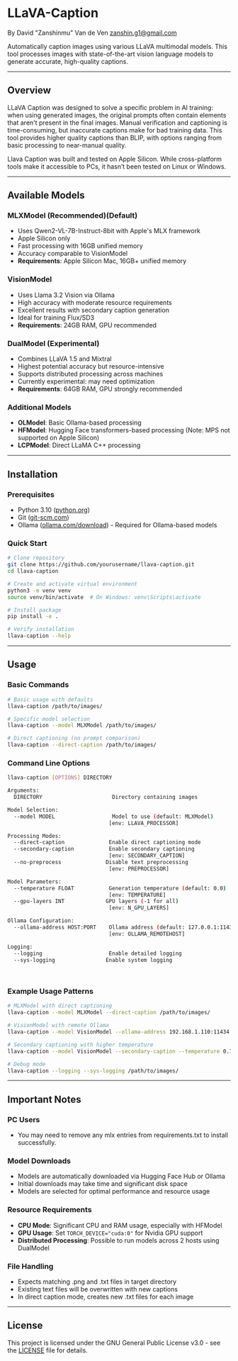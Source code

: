 # LLaVA-Caption

By David "Zanshinmu" Van de Ven
zanshin.g1@gmail.com

Automatically caption images using various LLaVA multimodal models. This tool processes images with state-of-the-art vision language models to generate accurate, high-quality captions.

---

## Overview

LLaVA Caption was designed to solve a specific problem in AI training: when using generated images, the original prompts often contain elements that aren't present in the final images. Manual verification and captioning is time-consuming, but inaccurate captions make for bad training data. This tool provides higher quality captions than BLIP, with options ranging from basic processing to near-manual quality.

Llava Caption was built and tested on Apple Silicon. While cross-platform tools make it accessible to PCs, it hasn’t been tested on Linux or Windows. 

---

## Available Models

### MLXModel (Recommended)(Default)
- Uses Qwen2-VL-7B-Instruct-8bit with Apple's MLX framework
- Apple Silicon only
- Fast processing with 16GB unified memory
- Accuracy comparable to VisionModel
- **Requirements**: Apple Silicon Mac, 16GB+ unified memory

### VisionModel
- Uses Llama 3.2 Vision via Ollama
- High accuracy with moderate resource requirements
- Excellent results with secondary caption generation
- Ideal for training Flux/SD3
- **Requirements**: 24GB RAM, GPU recommended

### DualModel (Experimental)
- Combines LLaVA 1.5 and Mixtral
- Highest potential accuracy but resource-intensive
- Supports distributed processing across machines
- Currently experimental: may need optimization
- **Requirements**: 64GB RAM, GPU strongly recommended

### Additional Models
- **OLModel**: Basic Ollama-based processing
- **HFModel**: Hugging Face transformers-based processing (Note: MPS not supported on Apple Silicon)
- **LCPModel**: Direct LLaMA C++ processing

---

## Installation

### Prerequisites
- Python 3.10 ([python.org](https://www.python.org/downloads/))
- Git ([git-scm.com](https://git-scm.com/))
- Ollama ([ollama.com/download](https://ollama.com/download)) - Required for Ollama-based models

### Quick Start
```bash
# Clone repository
git clone https://github.com/yourusername/llava-caption.git
cd llava-caption

# Create and activate virtual environment
python3 -m venv venv
source venv/bin/activate  # On Windows: venv\Scripts\activate

# Install package
pip install -e .

# Verify installation
llava-caption --help
```

---

## Usage

### Basic Commands
```bash
# Basic usage with defaults
llava-caption /path/to/images/

# Specific model selection
llava-caption --model MLXModel /path/to/images/

# Direct captioning (no prompt comparison)
llava-caption --direct-caption /path/to/images/
```

### Command Line Options
```bash
llava-caption [OPTIONS] DIRECTORY

Arguments:
  DIRECTORY                      Directory containing images

Model Selection:
  --model MODEL                  Model to use (default: MLXModel)
                                [env: LLAVA_PROCESSOR]

Processing Modes:
  --direct-caption              Enable direct captioning mode
  --secondary-caption           Enable secondary captioning
                                [env: SECONDARY_CAPTION]
  --no-preprocess              Disable text preprocessing
                                [env: PREPROCESSOR]

Model Parameters:
  --temperature FLOAT           Generation temperature (default: 0.0)
                                [env: TEMPERATURE]
  --gpu-layers INT             GPU layers (-1 for all)
                                [env: N_GPU_LAYERS]

Ollama Configuration:
  --ollama-address HOST:PORT    Ollama address (default: 127.0.0.1:11434)
                                [env: OLLAMA_REMOTEHOST]

Logging:
  --logging                     Enable detailed logging
  --sys-logging                Enable system logging
    
  
```

### Example Usage Patterns
```bash
# MLXModel with direct captioning
llava-caption --model MLXModel --direct-caption /path/to/images/

# VisionModel with remote Ollama
llava-caption --model VisionModel --ollama-address 192.168.1.110:11434 /path/to/images/

# Secondary captioning with higher temperature
llava-caption --model VisionModel --secondary-caption --temperature 0.7 /path/to/images/

# Debug mode
llava-caption --logging --sys-logging /path/to/images/
```

---

## Important Notes

### PC Users
- You may need to remove any mlx entries from requirements.txt to install successfully. 

### Model Downloads
- Models are automatically downloaded via Hugging Face Hub or Ollama
- Initial downloads may take time and significant disk space
- Models are selected for optimal performance and resource usage

### Resource Requirements
- **CPU Mode**: Significant CPU and RAM usage, especially with HFModel
- **GPU Usage**: Set `TORCH_DEVICE="cuda:0"` for Nvidia GPU support
- **Distributed Processing**: Possible to run models across 2 hosts using DualModel

### File Handling
- Expects matching .png and .txt files in target directory
- Existing text files will be overwritten with new captions
- In direct caption mode, creates new .txt files for each image

---

## License

This project is licensed under the GNU General Public License v3.0 - see the [LICENSE](LICENSE) file for details.
